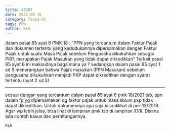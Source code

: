 ```yaml
---
title: 47287
date: 2021-03-16
category: Tanya-SC
tags: PPN
author: KLG
---
```


dalam pasal 65 ayat 6 PMK 18 : “PPN yang tercantum dalam Faktur Pajak dan dokumen tertentu yang kedudukannya dipersamakan dengan Faktur Pajak untuk suatu Masa Pajak sebelum Pengusaha dikukuhkan sebagai PKP, merupakan Pajak Masukan yang tidak dapat dikreditkan” Terkait pasal 65 ayat 6 ini maksudnya bagaimana ya ? sedangkan dalam pasal 65 ayat 1 sd 5 menerangkan bahwa Pajak masukan (PPN Masukan) sebelum pengusaha dikukuhkan menjadi PKP dapat dikreditkan dengan syarat tertentu (ayat 2 sd 5)

---

sesuai dengan yang tercantum dalam pasal 65 ayat 6 pmk 18/2021 tsb, ppn dalam fp yg dipersamakan dg faktur pajak untuk masa sblum pkp tidak dapat dikreditkan. Untuk dokumennya apa saja bisa dilihat di per-13/2019. Agar wp lebih jelas, bisa lihat di lampiran pmk tsb di lampiran XVII. Disana ada contoh kasus dan perhitungannya.

`KLG`
